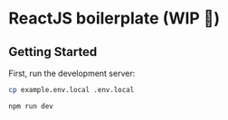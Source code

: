 # ReactJS boilerplate (WIP 🚧)

## Getting Started

First, run the development server:

```bash
cp example.env.local .env.local

npm run dev
```
